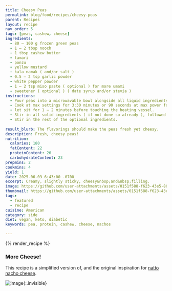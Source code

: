 ```yaml
---
title: Cheesy Peas
permalink: blog/food/recipes/cheesy-peas
parent: Recipes
layout: recipe
nav_order: 5
tags: [peas, cashew, cheese]
ingredients:
  - 80 – 100 g frozen green peas
  - 1 – 2 tbsp nooch
  - 1 tbsp cashew butter
  - tamari
  - ponzu
  - yellow mustard
  - kala namak ( and/or salt )
  - 0.5 – 2 tsp garlic powder
  - white pepper powder
  - 1 – 2 tsp miso paste ( optional ) for more umami
  - sweetener ( optional ) ( date syrup and/or stevia )
instructions:
  - Pour peas into a microwavable bowl alongside all liquid ingredients. If adding powdered ingredients ( except for kala namak ) stir them in.
  - Cook at max settings for 3:30 minutes or 90 seconds at max power followed by 2:45 at 20% power. If using a lid, reduce the cooking time by 30 –40 s.
  - let sit for 1 – 2 minutes before touching the heating vessel.
  - Stir in all solid ingredients ( if not done so already ), followed by cashew butter and kala namak.
  - Stir in the rest of the optional ingredients. 
  
result_blurb: The flavorings should make the peas fresh yet cheesy.
description: Fresh, cheesy peas!
nutrition:
  calories: 180
  fatContent: 22
  proteinContent: 26
  carbohydrateContent: 23
prepmins: 2
cookmins: 4
yield: 1
date: 2025-06-03 6:43:00 -0700
excerpt: Creamy, slightly sticky, cheesy&nbsp;and&nbsp;filling.
image: https://github.com/user-attachments/assets/0151f588-f623-43e5-807b-f02945034ff3
thumbnail: https://github.com/user-attachments/assets/0151f588-f623-43e5-807b-f02945034ff3
tags:
  - featured
  - recipe
cuisine: American
category: side
diet: vegan, keto, diabetic
keywords: pea, protein, cashew, cheese, nachos

---
```


{% render_recipe %}

### More Cheese!
This recipe is a simplified version of, and the original inspiration for [natto nacho cheese](natto-nacho-cheese).


<!-- ![image](https://github.com/user-attachments/assets/9658417e-cf49-43bd-8fae-7a2c73e25605){: style="float: right; width: 50%"} -->

![image](https://github.com/user-attachments/assets/0151f588-f623-43e5-807b-f02945034ff3){:.invisible}